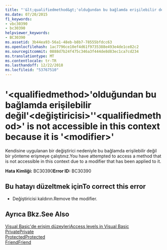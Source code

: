 ```yaml
---
title: "'&lt;qualifiedmethod&gt;'olduğundan bu bağlamda erişilebilir değil'&lt;değiştiricisi&gt;'"
ms.date: 07/20/2015
f1_keywords:
- vbc30390
- bc30390
helpviewer_keywords:
- BC30390
ms.assetid: 3b44ea93-56a1-48eb-b8b7-78555bfdcc63
ms.openlocfilehash: 1ac7796ce10ef4d61f9735388e493e4de1ce82c2
ms.sourcegitcommit: 0888d7b24f475c346a3f444de8d83ec1ca7cd234
ms.translationtype: MT
ms.contentlocale: tr-TR
ms.lasthandoff: 12/22/2018
ms.locfileid: "53767510"
---
```

# <a name="ltqualifiedmethodgt-is-not-accessible-in-this-context-because-it-is-ltmodifiergt"></a><span data-ttu-id="436d5-102">'&lt;qualifiedmethod&gt;'olduğundan bu bağlamda erişilebilir değil'&lt;değiştiricisi&gt;'</span><span class="sxs-lookup"><span data-stu-id="436d5-102">'&lt;qualifiedmethod&gt;' is not accessible in this context because it is '&lt;modifier&gt;'</span></span>
<span data-ttu-id="436d5-103">Kendisine uygulanan bir değiştirici nedeniyle bu bağlamda erişilebilir değil bir yönteme erişmeye çalıştınız.</span><span class="sxs-lookup"><span data-stu-id="436d5-103">You have attempted to access a method that is not accessible in this context due to a modifier that has been applied to it.</span></span>  
  
 <span data-ttu-id="436d5-104">**Hata Kimliği:** BC30390</span><span class="sxs-lookup"><span data-stu-id="436d5-104">**Error ID:** BC30390</span></span>  
  
## <a name="to-correct-this-error"></a><span data-ttu-id="436d5-105">Bu hatayı düzeltmek için</span><span class="sxs-lookup"><span data-stu-id="436d5-105">To correct this error</span></span>  
  
-   <span data-ttu-id="436d5-106">Değiştiricisi kaldırın.</span><span class="sxs-lookup"><span data-stu-id="436d5-106">Remove the modifier.</span></span>  
  
## <a name="see-also"></a><span data-ttu-id="436d5-107">Ayrıca Bkz.</span><span class="sxs-lookup"><span data-stu-id="436d5-107">See Also</span></span>  
 [<span data-ttu-id="436d5-108">Visual Basic'de erişim düzeyleri</span><span class="sxs-lookup"><span data-stu-id="436d5-108">Access levels in Visual Basic</span></span>](~/docs/visual-basic/programming-guide/language-features/declared-elements/access-levels.md)  
 [<span data-ttu-id="436d5-109">Private</span><span class="sxs-lookup"><span data-stu-id="436d5-109">Private</span></span>](../../visual-basic/language-reference/modifiers/private.md)  
 [<span data-ttu-id="436d5-110">Protected</span><span class="sxs-lookup"><span data-stu-id="436d5-110">Protected</span></span>](../../visual-basic/language-reference/modifiers/protected.md)  
 [<span data-ttu-id="436d5-111">Friend</span><span class="sxs-lookup"><span data-stu-id="436d5-111">Friend</span></span>](../../visual-basic/language-reference/modifiers/friend.md)
